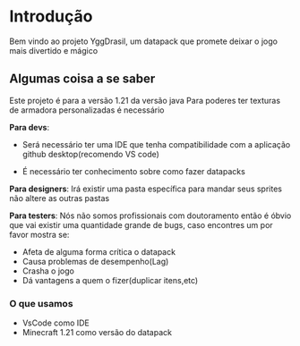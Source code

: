 # Introdução 
Bem vindo ao projeto YggDrasil, um datapack que promete deixar o jogo mais divertido e mágico

## Algumas coisa a se saber
Este projeto é para a versão 1.21 da versão java
Para poderes ter texturas de armadora personalizadas é necessário

__Para devs__:
- Será necessário ter uma IDE que tenha compatibilidade com a aplicação github desktop(recomendo VS code)


- É necessário ter conhecimento sobre como fazer datapacks

__Para designers__: 
Irá existir uma pasta específica para mandar seus sprites não altere as outras pastas

__Para testers__:
Nós não somos profissionais com doutoramento então é óbvio que vai existir uma quantidade grande de bugs, caso encontres um por favor mostra se:

- Afeta de alguma forma crítica o datapack
- Causa problemas de desempenho(Lag)
- Crasha o jogo
- Dá vantagens a quem o fizer(duplicar itens,etc)

### O que usamos
- VsCode como IDE
- Minecraft 1.21 como versão do datapack
